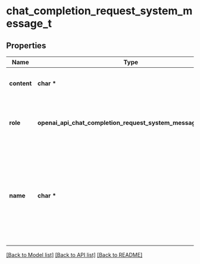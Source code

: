 # chat_completion_request_system_message_t

## Properties
Name | Type | Description | Notes
------------ | ------------- | ------------- | -------------
**content** | **char \*** | The contents of the system message. | 
**role** | **openai_api_chat_completion_request_system_message_ROLE_e** | The role of the messages author, in this case &#x60;system&#x60;. | 
**name** | **char \*** | An optional name for the participant. Provides the model information to differentiate between participants of the same role. | [optional] 

[[Back to Model list]](../README.md#documentation-for-models) [[Back to API list]](../README.md#documentation-for-api-endpoints) [[Back to README]](../README.md)


